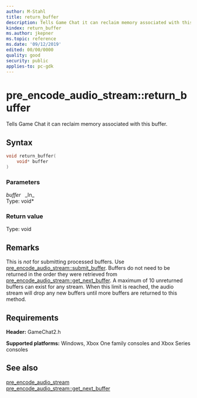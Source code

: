 ```yaml
---
author: M-Stahl
title: return_buffer
description: Tells Game Chat it can reclaim memory associated with this buffer.
kindex: return_buffer
ms.author: jkepner
ms.topic: reference
ms.date: '09/12/2019'
edited: 00/00/0000
quality: good
security: public
applies-to: pc-gdk
---
```


# pre_encode_audio_stream::return_buffer  

Tells Game Chat it can reclaim memory associated with this buffer.  

## Syntax  
  
```cpp
void return_buffer(  
    void* buffer  
)  
```  
  
### Parameters  
  
*buffer* &nbsp;&nbsp;\_In\_  
Type: void*  
     
  
  
### Return value  
Type: void
  
  
## Remarks  
  
This is *not* for submitting processed buffers. Use [pre_encode_audio_stream::submit_buffer](pre_encode_audio_stream_submit_buffer.md). Buffers do not need to be returned in the order they were retrieved from [pre_encode_audio_stream::get_next_buffer](pre_encode_audio_stream_get_next_buffer.md). A maximum of 10 unreturned buffers can exist for any stream. When this limit is reached, the audio stream will drop any new buffers until more buffers are returned to this method.
  
## Requirements  
  
**Header:** GameChat2.h
  
**Supported platforms:** Windows, Xbox One family consoles and Xbox Series consoles  
  
## See also  
[pre_encode_audio_stream](../pre_encode_audio_stream.md)  
[pre_encode_audio_stream::get_next_buffer](pre_encode_audio_stream_get_next_buffer.md)
  
  